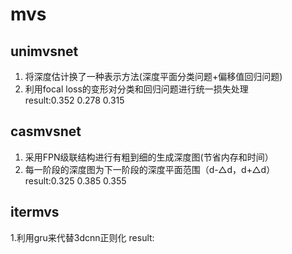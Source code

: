 # mvs
## unimvsnet
1. 将深度估计换了一种表示方法(深度平面分类问题+偏移值回归问题)
2. 利用focal loss的变形对分类和回归问题进行统一损失处理  
result:0.352 0.278 0.315
## casmvsnet
1. 采用FPN级联结构进行有粗到细的生成深度图(节省内存和时间）
2. 每一阶段的深度图为下一阶段的深度平面范围（d-△d，d+△d）
result:0.325 0.385 0.355
## itermvs
1.利用gru来代替3dcnn正则化
result:
